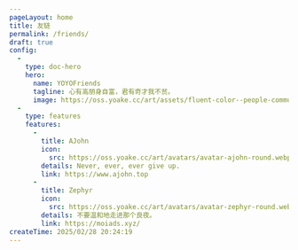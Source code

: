 ```yaml
---
pageLayout: home
title: 友链
permalink: /friends/
draft: true
config:
  -
    type: doc-hero
    hero:
      name: YOYOFriends
      tagline: 心有高朋身自富，君有奇才我不贫。
      image: https://oss.yoake.cc/art/assets/fluent-color--people-community-32.svg
  -
    type: features
    features:
      -
        title: AJohn
        icon:
          src: https://oss.yoake.cc/art/avatars/avatar-ajohn-round.webp
        details: Never, ever, ever give up.
        link: https://www.ajohn.top
      -
        title: Zephyr
        icon:
          src: https://oss.yoake.cc/art/avatars/avatar-zephyr-round.webp
        details: 不要温和地走进那个良夜。
        link: https://moiads.xyz/
createTime: 2025/02/28 20:24:19
---
```

